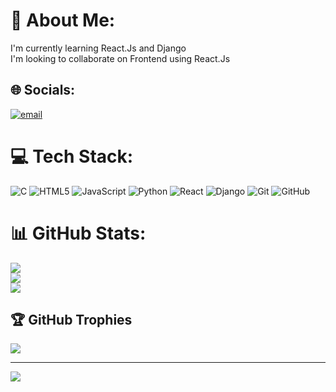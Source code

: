 # 💫 About Me:
I'm currently learning React.Js and Django<br>I'm looking to collaborate on Frontend using React.Js


## 🌐 Socials:
[![email](https://img.shields.io/badge/Email-D14836?logo=gmail&logoColor=white)](mailto:praveshaggarwal10@gmail.com) 

# 💻 Tech Stack:
![C](https://img.shields.io/badge/c-%2300599C.svg?style=for-the-badge&logo=c&logoColor=white) ![HTML5](https://img.shields.io/badge/html5-%23E34F26.svg?style=for-the-badge&logo=html5&logoColor=white) ![JavaScript](https://img.shields.io/badge/javascript-%23323330.svg?style=for-the-badge&logo=javascript&logoColor=%23F7DF1E) ![Python](https://img.shields.io/badge/python-3670A0?style=for-the-badge&logo=python&logoColor=ffdd54) ![React](https://img.shields.io/badge/react-%2320232a.svg?style=for-the-badge&logo=react&logoColor=%2361DAFB) ![Django](https://img.shields.io/badge/django-%23092E20.svg?style=for-the-badge&logo=django&logoColor=white) ![Git](https://img.shields.io/badge/git-%23F05033.svg?style=for-the-badge&logo=git&logoColor=white) ![GitHub](https://img.shields.io/badge/github-%23121011.svg?style=for-the-badge&logo=github&logoColor=white)
# 📊 GitHub Stats:
![](https://github-readme-stats.vercel.app/api?username=PraveshAggarwal&theme=dark&hide_border=false&include_all_commits=false&count_private=false)<br/>
![](https://nirzak-streak-stats.vercel.app/?user=PraveshAggarwal&theme=dark&hide_border=false)<br/>
![](https://github-readme-stats.vercel.app/api/top-langs/?username=PraveshAggarwal&theme=dark&hide_border=false&include_all_commits=false&count_private=false&layout=compact)

## 🏆 GitHub Trophies
![](https://github-profile-trophy.vercel.app/?username=PraveshAggarwal&theme=radical&no-frame=false&no-bg=true&margin-w=4)

---
[![](https://visitcount.itsvg.in/api?id=PraveshAggarwal&icon=0&color=0)](https://visitcount.itsvg.in)

<!-- Proudly created with GPRM ( https://gprm.itsvg.in ) -->
